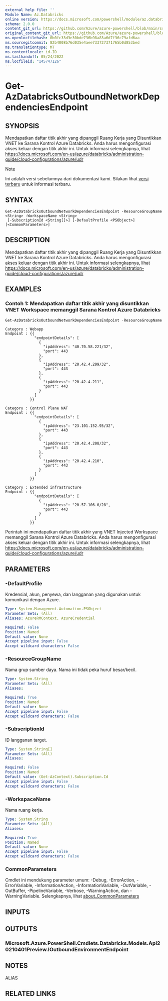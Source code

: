 ```yaml
---
external help file: ''
Module Name: Az.Databricks
online version: https://docs.microsoft.com/powershell/module/az.databricks/get-azdatabricksoutboundnetworkdependenciesendpoint
schema: 2.0.0
content_git_url: https://github.com/Azure/azure-powershell/blob/main/src/Databricks/help/Get-AzDatabricksOutboundNetworkDependenciesEndpoint.md
original_content_git_url: https://github.com/Azure/azure-powershell/blob/main/src/Databricks/help/Get-AzDatabricksOutboundNetworkDependenciesEndpoint.md
ms.openlocfilehash: 0b0fc33d3e30bde736b98a83a6d7f36c79afd6aa
ms.sourcegitcommit: 82b4008b76d035e4aee733727371765b0d853bed
ms.translationtype: MT
ms.contentlocale: id-ID
ms.lasthandoff: 05/24/2022
ms.locfileid: "145747126"
---
```

# Get-AzDatabricksOutboundNetworkDependenciesEndpoint

## SYNOPSIS
Mendapatkan daftar titik akhir yang dipanggil Ruang Kerja yang Disuntikkan VNET ke Sarana Kontrol Azure Databricks.
Anda harus mengonfigurasi akses keluar dengan titik akhir ini.
Untuk informasi selengkapnya, lihat https://docs.microsoft.com/en-us/azure/databricks/administration-guide/cloud-configurations/azure/udr

> [!NOTE]
>Ini adalah versi sebelumnya dari dokumentasi kami. Silakan lihat [versi terbaru](/powershell/module/az.databricks/get-azdatabricksoutboundnetworkdependenciesendpoint) untuk informasi terbaru.

## SYNTAX

```
Get-AzDatabricksOutboundNetworkDependenciesEndpoint -ResourceGroupName <String> -WorkspaceName <String>
 [-SubscriptionId <String[]>] [-DefaultProfile <PSObject>] [<CommonParameters>]
```

## DESCRIPTION
Mendapatkan daftar titik akhir yang dipanggil Ruang Kerja yang Disuntikkan VNET ke Sarana Kontrol Azure Databricks.
Anda harus mengonfigurasi akses keluar dengan titik akhir ini.
Untuk informasi selengkapnya, lihat https://docs.microsoft.com/en-us/azure/databricks/administration-guide/cloud-configurations/azure/udr

## EXAMPLES

### Contoh 1: Mendapatkan daftar titik akhir yang disuntikkan VNET Workspace memanggil Sarana Kontrol Azure Databricks
```powershell
Get-AzDatabricksOutboundNetworkDependenciesEndpoint -ResourceGroupName "databricks-rg-zbpoy7" -WorkspaceName databricks-portal
```

```output
Category : Webapp
Endpoint : {{
             "endpointDetails": [
               {
                 "ipAddress": "40.70.58.221/32",
                 "port": 443
               },
               {
                 "ipAddress": "20.42.4.209/32",
                 "port": 443
               },
               {
                 "ipAddress": "20.42.4.211",
                 "port": 443
               }
             ]
           }}

Category : Control Plane NAT
Endpoint : {{
             "endpointDetails": [
               {
                 "ipAddress": "23.101.152.95/32",
                 "port": 443
               },
               {
                 "ipAddress": "20.42.4.208/32",
                 "port": 443
               },
               {
                 "ipAddress": "20.42.4.210",
                 "port": 443
               }
             ]
           }}

Category : Extended infrastructure
Endpoint : {{
             "endpointDetails": [
               {
                 "ipAddress": "20.57.106.0/28",
                 "port": 443
               }
             ]
           }}
```

Perintah ini mendapatkan daftar titik akhir yang VNET Injected Workspace memanggil Sarana Kontrol Azure Databricks.
Anda harus mengonfigurasi akses keluar dengan titik akhir ini.
Untuk informasi selengkapnya, lihat https://docs.microsoft.com/en-us/azure/databricks/administration-guide/cloud-configurations/azure/udr

## PARAMETERS

### -DefaultProfile
Kredensial, akun, penyewa, dan langganan yang digunakan untuk komunikasi dengan Azure.

```yaml
Type: System.Management.Automation.PSObject
Parameter Sets: (All)
Aliases: AzureRMContext, AzureCredential

Required: False
Position: Named
Default value: None
Accept pipeline input: False
Accept wildcard characters: False
```

### -ResourceGroupName
Nama grup sumber daya.
Nama ini tidak peka huruf besar/kecil.

```yaml
Type: System.String
Parameter Sets: (All)
Aliases:

Required: True
Position: Named
Default value: None
Accept pipeline input: False
Accept wildcard characters: False
```

### -SubscriptionId
ID langganan target.

```yaml
Type: System.String[]
Parameter Sets: (All)
Aliases:

Required: False
Position: Named
Default value: (Get-AzContext).Subscription.Id
Accept pipeline input: False
Accept wildcard characters: False
```

### -WorkspaceName
Nama ruang kerja.

```yaml
Type: System.String
Parameter Sets: (All)
Aliases:

Required: True
Position: Named
Default value: None
Accept pipeline input: False
Accept wildcard characters: False
```

### CommonParameters
Cmdlet ini mendukung parameter umum: -Debug, -ErrorAction, -ErrorVariable, -InformationAction, -InformationVariable, -OutVariable, -OutBuffer, -PipelineVariable, -Verbose, -WarningAction, dan -WarningVariable. Selengkapnya, lihat [about_CommonParameters](http://go.microsoft.com/fwlink/?LinkID=113216)

## INPUTS

## OUTPUTS

### Microsoft.Azure.PowerShell.Cmdlets.Databricks.Models.Api20210401Preview.IOutboundEnvironmentEndpoint

## NOTES

ALIAS

## RELATED LINKS

